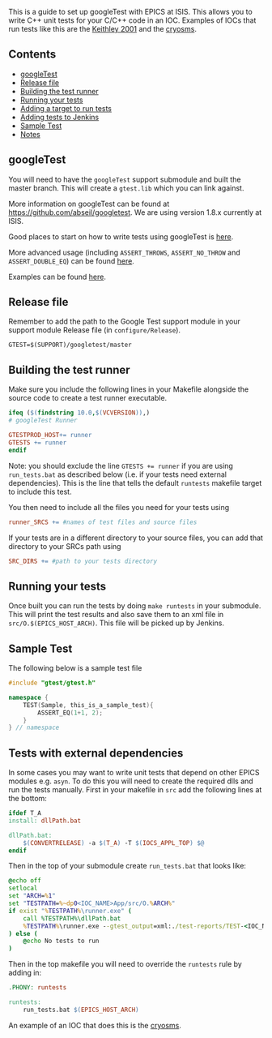 This is a guide to set up googleTest with EPICS at ISIS. This allows you to write C++ unit tests for your C/C++ code in an IOC. Examples of IOCs that run tests like this are the [Keithley 2001](https://github.com/ISISComputingGroup/EPICS-Keithley_2001) and the [cryosms](https://github.com/ISISComputingGroup/EPICS-Cryosms).

## Contents
* [googleTest](#googletest)
* [Release file](#Release-file)
* [Building the test runner](#building-the-test-runner)
* [Running your tests](#running-your-tests)
* [Adding a target to run tests](#Adding-a-target-to-run-tests)
* [Adding tests to Jenkins](#adding-tests-to-Jenkins)
* [Sample Test](#sample-test)
* [Notes](#Notes)


## googleTest

You will need to have the `googleTest` support submodule and built the master branch. This will create a `gtest.lib` which you can link against.

More information on googleTest can be found at https://github.com/abseil/googletest. We are using version 1.8.x currently at ISIS.

Good places to start on how to write tests using googleTest is [here](https://github.com/abseil/googletest/blob/master/googletest/docs/primer.md). 

More advanced usage (including `ASSERT_THROWS`, `ASSERT_NO_THROW` and `ASSERT_DOUBLE_EQ`) can be found [here](https://github.com/abseil/googletest/blob/master/googletest/docs/advanced.md). 

Examples can be found [here](https://github.com/abseil/googletest/blob/master/googletest/docs/samples.md).

## Release file

Remember to add the path to the Google Test support module in your support module Release file (in `configure/Release`).

```
GTEST=$(SUPPORT)/googletest/master
```

## Building the test runner

Make sure you include the following lines in your Makefile alongside the source code to create a test runner executable.

```Makefile
ifeq ($(findstring 10.0,$(VCVERSION)),)
# googleTest Runner

GTESTPROD_HOST+= runner
GTESTS += runner
endif
```

Note: you should exclude the line `GTESTS += runner` if you are using `run_tests.bat` as described below (i.e. if your tests need external dependencies). This is the line that tells the default `runtests` makefile target to include this test.

You then need to include all the files you need for your tests using 
```Makefile
runner_SRCS += #names of test files and source files
```

If your tests are in a different directory to your source files, you can add that directory to your SRCs path using 

```Makefile
SRC_DIRS += #path to your tests directory
```

## Running your tests

Once built you can run the tests by doing `make runtests` in your submodule. This will print the test results and also save them to an xml file in `src/O.$(EPICS_HOST_ARCH)`. This file will be picked up by Jenkins.

## Sample Test

The following below is a sample test file

```C++
#include "gtest/gtest.h"

namespace {
    TEST(Sample, this_is_a_sample_test){
        ASSERT_EQ(1+1, 2);
    }
} // namespace

```

## Tests with external dependencies

In some cases you may want to write unit tests that depend on other EPICS modules e.g. `asyn`. To do this you will need to create the required dlls and run the tests manually. First in your makefile in `src` add the following lines at the bottom:
```Makefile
ifdef T_A
install: dllPath.bat

dllPath.bat:
	$(CONVERTRELEASE) -a $(T_A) -T $(IOCS_APPL_TOP) $@
endif
```

Then in the top of your submodule create `run_tests.bat` that looks like:
```bat
@echo off
setlocal
set "ARCH=%1"
set "TESTPATH=%~dp0<IOC_NAME>App/src/O.%ARCH%"
if exist "%TESTPATH%\runner.exe" (
    call %TESTPATH%\dllPath.bat
    %TESTPATH%\runner.exe --gtest_output=xml:./test-reports/TEST-<IOC_NAME>.xml
) else (
    @echo No tests to run
)
```
Then in the top makefile you will need to override the `runtests` rule by adding in:
```Makefile
.PHONY: runtests

runtests:
	run_tests.bat $(EPICS_HOST_ARCH)
```
An example of an IOC that does this is the [cryosms](https://github.com/ISISComputingGroup/EPICS-Cryosms).